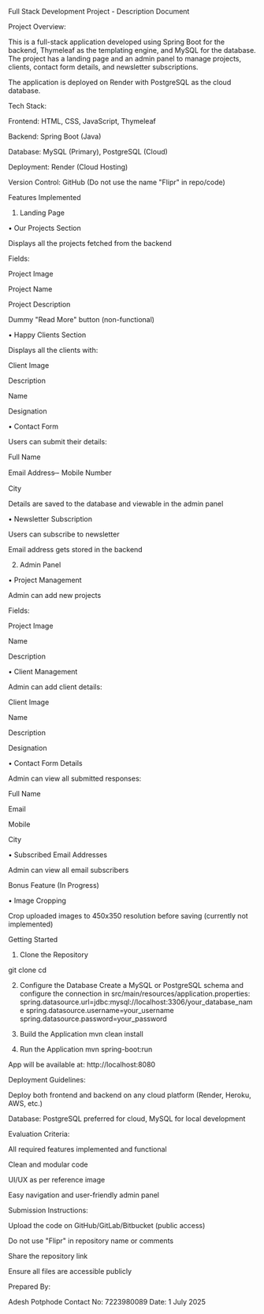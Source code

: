 Full Stack Development Project - Description Document

Project Overview:

This is a full-stack application developed using Spring Boot for the backend, Thymeleaf as the templating engine, and MySQL for the database. The project has a landing page and an admin panel to manage projects, clients, contact form details, and newsletter subscriptions.

The application is deployed on Render with PostgreSQL as the cloud database.

Tech Stack:

Frontend: HTML, CSS, JavaScript, Thymeleaf

Backend: Spring Boot (Java)

Database: MySQL (Primary), PostgreSQL (Cloud)

Deployment: Render (Cloud Hosting)

Version Control: GitHub (Do not use the name "Flipr" in repo/code)

Features Implemented

1. Landing Page

• Our Projects Section

Displays all the projects fetched from the backend

Fields:

Project Image

Project Name

Project Description

Dummy "Read More" button (non-functional)

• Happy Clients Section

Displays all the clients with:

Client Image

Description

Name

Designation

• Contact Form

Users can submit their details:

Full Name

Email Address
̶- Mobile Number

City

Details are saved to the database and viewable in the admin panel

• Newsletter Subscription

Users can subscribe to newsletter

Email address gets stored in the backend

2. Admin Panel

• Project Management

Admin can add new projects

Fields:

Project Image

Name

Description

• Client Management

Admin can add client details:

Client Image

Name

Description

Designation

• Contact Form Details

Admin can view all submitted responses:

Full Name

Email

Mobile

City

• Subscribed Email Addresses

Admin can view all email subscribers

Bonus Feature (In Progress)

• Image Cropping

Crop uploaded images to 450x350 resolution before saving (currently not implemented)

Getting Started

1. Clone the Repository

git clone <your-repo-url>
cd <your-project-folder>

2. Configure the Database
Create a MySQL or PostgreSQL schema and configure the connection in src/main/resources/application.properties:
spring.datasource.url=jdbc:mysql://localhost:3306/your_database_name
spring.datasource.username=your_username
spring.datasource.password=your_password

3. Build the Application
mvn clean install

4. Run the Application
mvn spring-boot:run

App will be available at: http://localhost:8080

Deployment Guidelines:

Deploy both frontend and backend on any cloud platform (Render, Heroku, AWS, etc.)

Database: PostgreSQL preferred for cloud, MySQL for local development

Evaluation Criteria:

All required features implemented and functional

Clean and modular code

UI/UX as per reference image

Easy navigation and user-friendly admin panel

Submission Instructions:

Upload the code on GitHub/GitLab/Bitbucket (public access)

Do not use "Flipr" in repository name or comments

Share the repository link

Ensure all files are accessible publicly

Prepared By:

Adesh Potphode
Contact No: 7223980089
Date: 1 July 2025


